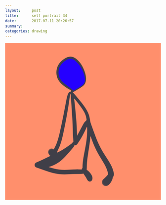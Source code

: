 ```yaml
---
layout:     post
title:      self portrait 34
date:       2017-07-11 20:26:57
summary:    
categories: drawing
---
```

![self portrait 34](/images/diary/self-portrait-34.png "Blue head.")
